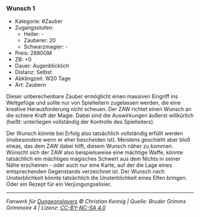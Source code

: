 ### Wunsch 1

- Kategorie: #Zauber
- Zugangsstufen:
  - Heiler: -
  - Zauberer: 20
  - Schwarzmagier: -
- Preis: 2880GM
- ZB: +0
- Dauer: Augenblicklich
- Distanz: Selbst
- Abklingzeit: W20 Tage
- Art: Zaubern



Dieser unberechenbare Zauber ermöglicht einen massiven Eingriff ins Weltgefüge und sollte nur von Spielleitern zugelassen werden, die eine kreative Herausforderung nicht scheuen. Der ZAW richtet einen Wunsch an die schiere Kraft der Magie. Dabei sind die Auswirkungen äußerst willkürlich (heißt: unterliegen vollständig der Kontrolle des Spielleiters).

Der Wunsch könnte bei Erfolg also tatsächlich vollständig erfüllt werden (insbesondere wenn er eher bescheiden ist). Meistens geschieht aber bloß etwas, das dem ZAW dabei hilft, diesem Wunsch näher zu kommen. Wünscht sich der ZAW also beispielsweise eine mächtige Waffe, könnte tatsächlich ein mächtiges magisches Schwert aus dem Nichts in seiner Nähe erscheinen - oder auch nur eine Karte, auf der die Lage eines entsprechenden Gegenstands verzeichnet ist. Der Wunsch nach Unsterblichkeit könnte tatsächlich die Unsterblichkeit eines Elfen bringen. Oder ein Rezept für ein Verjüngungselixier.

---

_Fanwerk für [Dungeonslayers](https://www.dungeonslayers.net/) © Christian Kennig | Quelle: Bruder Grimms Grimmoire 4 | Lizenz: [CC-BY-NC-SA 4.0](https://creativecommons.org/licenses/by-nc-sa/4.0/deed.de)_
